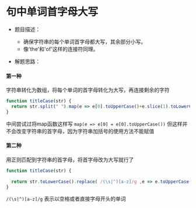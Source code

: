 # 句中单词首字母大写

- 题目描述：
  - 确保字符串的每个单词首字母都大写，其余部分小写。
  - 像'the'和'of'这样的连接符同理。

- 解题思路：


#### 第一种
字符串转化为数组，将每个单词的首字母转化为大写，再连接剩余的字符

``` js
function titleCase(str) {
  return str.split(" ").map(e => e[0].toUpperCase()+e.slice(1).toLowerCase()).join(" ");
}
```

中间尝试过将map函数这样写
`map(e => e[0] = e[0].toUpperCase())`
但这样并不会改变字符串的首字母，因为字符串加括号的使用方法不能赋值

 #### 第二种
用正则匹配到字符串的首字母，将首字母改为大写就行了

``` js
function titleCase(str) {
  
  return str.toLowerCase().replace( /(\s|^)[a-z]/g ,e => e.toUpperCase());
}
```
`/(\s|^)[a-z]/g` 表示以空格或者直接字母开头的单词
